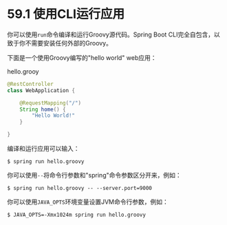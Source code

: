 # 59.1 使用CLI运行应用

你可以使用`run`命令编译和运行Groovy源代码。Spring Boot CLI完全自包含，以致于你不需要安装任何外部的Groovy。

下面是一个使用Groovy编写的"hello world" web应用：

hello.grooy

```java
@RestController
class WebApplication {

    @RequestMapping("/")
    String home() {
        "Hello World!"
    }

}
```

编译和运行应用可以输入：

```text
$ spring run hello.groovy
```

你可以使用`--`将命令行参数和"spring"命令参数区分开来，例如：

```text
$ spring run hello.groovy -- --server.port=9000
```

你可以使用`JAVA_OPTS`环境变量设置JVM命令行参数，例如：

```text
$ JAVA_OPTS=-Xmx1024m spring run hello.groovy
```

